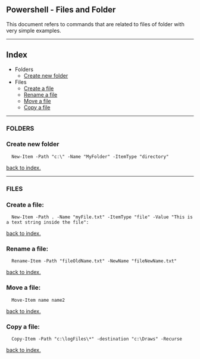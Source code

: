 ## Powershell - Files and Folder
   This document refers to commands that are related to files of folder with very simple examples.

---
## Index
   * Folders
      - [Create new folder](#create-new-folder)
   * Files
      - [Create a file](#create-a-file)
      - [Rename a file](#rename-a-file)
      - [Move a file](#rename-a-file)
      - [Copy a file](#copy-a-file)
   
---
### FOLDERS 
### Create new folder
      New-Item -Path "c:\" -Name "MyFolder" -ItemType "directory"
   [back to index.](#index)

---
### FILES 
### Create a file:
      New-Item -Path . -Name "myFile.txt" -ItemType "file" -Value "This is a text string inside the file":
   [back to index.](#index)

### Rename a file:
      Rename-Item -Path "fileOldName.txt" -NewName "fileNewName.txt" 
   [back to index.](#index)

### Move a file:
      Move-Item name name2
   [back to index.](#index)
   
### Copy a file:
      Copy-Item -Path "c:\logFiles\*" -destination "c:\Draws" -Recurse
   [back to index.](#index)
